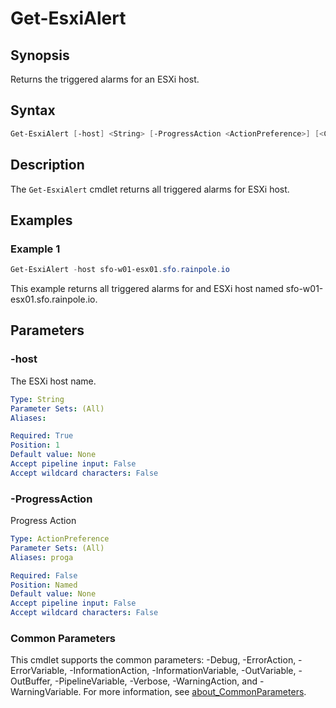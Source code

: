 # Get-EsxiAlert

## Synopsis

Returns the triggered alarms for an ESXi host.

## Syntax

```powershell
Get-EsxiAlert [-host] <String> [-ProgressAction <ActionPreference>] [<CommonParameters>]
```

## Description

The `Get-EsxiAlert` cmdlet returns all triggered alarms for ESXi host.

## Examples

### Example 1

```powershell
Get-EsxiAlert -host sfo-w01-esx01.sfo.rainpole.io
```

This example returns all triggered alarms for and ESXi host named sfo-w01-esx01.sfo.rainpole.io.

## Parameters

### -host

The ESXi host name.

```yaml
Type: String
Parameter Sets: (All)
Aliases:

Required: True
Position: 1
Default value: None
Accept pipeline input: False
Accept wildcard characters: False
```

### -ProgressAction

Progress Action

```yaml
Type: ActionPreference
Parameter Sets: (All)
Aliases: proga

Required: False
Position: Named
Default value: None
Accept pipeline input: False
Accept wildcard characters: False
```

### Common Parameters

This cmdlet supports the common parameters: -Debug, -ErrorAction, -ErrorVariable, -InformationAction, -InformationVariable, -OutVariable, -OutBuffer, -PipelineVariable, -Verbose, -WarningAction, and -WarningVariable. For more information, see [about_CommonParameters](http://go.microsoft.com/fwlink/?LinkID=113216).
